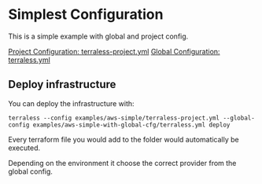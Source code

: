 # Simplest Configuration

This is a simple example with global and project config.

[Project Configuration: terraless-project.yml](terraless-project.yml)
[Global Configuration: terraless.yml](terraless.yml)

## Deploy infrastructure

You can deploy the infrastructure with:

    terraless --config examples/aws-simple/terraless-project.yml --global-config examples/aws-simple-with-global-cfg/terraless.yml deploy

Every terraform file you would add to the folder would automatically be executed.

Depending on the environment it choose the correct provider from the global config.
